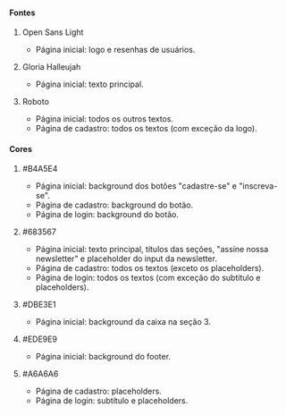 #### Fontes

1. Open Sans Light
    - Página inicial: logo e resenhas de usuários.

2. Gloria Halleujah
    - Página inicial: texto principal.

3. Roboto
    - Página inicial: todos os outros textos.
    - Página de cadastro: todos os textos (com exceção da logo).



#### Cores

1. #B4A5E4
    - Página inicial: background dos botões "cadastre-se" e "inscreva-se".
    - Página de cadastro: background do botão.
    - Página de login: background do botão.

2. #683567
    - Página inicial: texto principal, títulos das seções, "assine nossa newsletter" e placeholder do input da newsletter.
    - Página de cadastro: todos os textos (exceto os placeholders).
    - Página de login: todos os textos (com exceção do subtítulo e placeholders).

3. #DBE3E1
    - Página inicial: background da caixa na seção 3.

4. #EDE9E9
    - Página inicial: background do footer.

5. #A6A6A6
    - Página de cadastro: placeholders.
    - Página de login: subtítulo e placeholders.